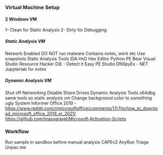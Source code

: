 ### Virtual Machine Setup
#### 2 Windows VM 
1- Clean for Static Analysis 
2- Dirty for Debugging 
##### Static Analysis VM
Network Enabled 
DO NOT run malware 
Contains notes, work etc 
Use snapshots 
Static Analysis Tools 
	IDA 
	HxD Hex Editor 
	Python
	PE Bear 
	Visual Studio
	Resource Hacker 
	DiE - Detect it Easy 
	PE Studio 
	DNSpyEx - NET 
	Jupyterlab for notes 
##### Dynamic Analysis VM 
Shut off Networking 
Disable Share Drives
Dynamic Analysis Tools 
	x64dbg 
	same tools as static analysis vm 
	Change background color to something ugly 
	System Informer 
Office 2019 - https://www.reddit.com/r/microsoftoffice/comments/17r7jls/how_to_download_microsoft_office_2019_or_2021/
	https://github.com/massgravel/Microsoft-Activation-Scripts
	

### Workflow 
Run sample in sandbox before manual analysis 
	CAPEv2 
	AnyRun
	Triage 
	Unpac.me 